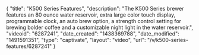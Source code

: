 {
    "title": "K500 Series Features",
    "description": "The K500 Series brewer features an 80 ounce water reservoir, extra large color touch display, programmable clock, an auto brew option,  a strength control setting for brewing bolder coffee and a customizable night light in the water reservoir.",
    "videoid": "6287241",
    "date_created": "1438369788",
    "date_modified": "1491591351",
    "type": "captivate",
    "layout": "video",
    "url": "\/v\/k500-series-features\/6287241"
}